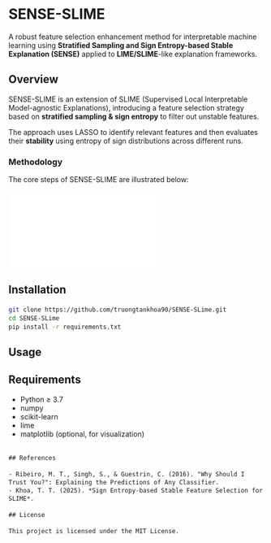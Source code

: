 
# SENSE-SLIME

A robust feature selection enhancement method for interpretable machine learning using **Stratified Sampling and Sign Entropy-based Stable Explanation (SENSE)** applied to **LIME/SLIME**-like explanation frameworks.

## Overview

SENSE-SLIME is an extension of SLIME (Supervised Local Interpretable Model-agnostic Explanations), introducing a feature selection strategy based on **stratified sampling & sign entropy** to filter out unstable features.

The approach uses LASSO to identify relevant features and then evaluates their **stability** using entropy of sign distributions across different runs.

### Methodology

The core steps of SENSE-SLIME are illustrated below:

![SENSE Workflow](./mainflow.pdf)

## Installation

```bash
git clone https://github.com/truongtankhoa90/SENSE-SLime.git
cd SENSE-SLime
pip install -r requirements.txt
```

## Usage


## Requirements

- Python ≥ 3.7
- numpy
- scikit-learn
- lime
- matplotlib (optional, for visualization)
```

## References

- Ribeiro, M. T., Singh, S., & Guestrin, C. (2016). "Why Should I Trust You?": Explaining the Predictions of Any Classifier.
- Khoa, T. T. (2025). *Sign Entropy-based Stable Feature Selection for SLIME*.

## License

This project is licensed under the MIT License.
